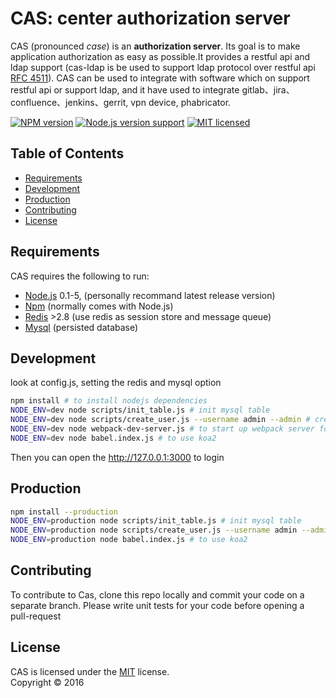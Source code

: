 # CAS: center authorization server


CAS (pronounced *case*) is an **authorization server**.
Its goal is to make application authorization as easy as possible.It provides a restful api and ldap support (cas-ldap is be used to support ldap protocol over restful api [RFC 4511](https://tools.ietf.org/html/rfc4511)). CAS can be used to integrate with software which on support restful api or support ldap, and it have used to integrate gitlab、jira、confluence、jenkins、gerrit, vpn device, phabricator.

[![NPM version][shield-npm]](#)
[![Node.js version support][shield-node]](#)
[![MIT licensed][shield-license]](#)


Table of Contents
-----------------

  * [Requirements](#requirements)
  * [Development](#Development)
  * [Production](#production)
  * [Contributing](#contributing)
  * [License](#license)


Requirements
------------

CAS requires the following to run:

  * [Node.js][node] 0.1-5, (personally recommand latest release version)
  * [Npm][npm] (normally comes with Node.js)
  * [Redis][redis] >2.8 (use redis as session store and message queue)
  * [Mysql][mysql] (persisted database)


Development
-----------
look at config.js, setting the redis and mysql option
```sh
npm install # to install nodejs dependencies
NODE_ENV=dev node scripts/init_table.js # init mysql table
NODE_ENV=dev node scripts/create_user.js --username admin --admin # create first user
NODE_ENV=dev node webpack-dev-server.js # to start up webpack server for develop
NODE_ENV=dev node babel.index.js # to use koa2
```
Then you can open the http://127.0.0.1:3000 to login


Production
-----------
```sh
npm install --production
NODE_ENV=production node scripts/init_table.js # init mysql table
NODE_ENV=production node scripts/create_user.js --username admin --admin # create first user
NODE_ENV=production node babel.index.js # to use koa2
```



Contributing
------------

To contribute to Cas, clone this repo locally and commit your code on a separate branch. Please write unit tests for your code before opening a pull-request


License
-------

CAS is licensed under the [MIT](#) license.  
Copyright &copy; 2016



[node]: https://nodejs.org/
[npm]: https://www.npmjs.com/
[mysql]: https://www.mysql.com/
[redis]: http://redis.io/
[shield-license]: https://img.shields.io/badge/license-MIT-blue.svg
[shield-node]: https://img.shields.io/badge/node.js%20support-0.10–5-brightgreen.svg
[shield-npm]: https://img.shields.io/badge/npm-v3.2.0-blue.svg
